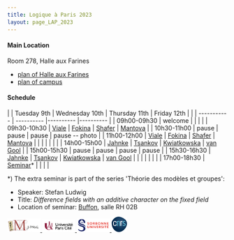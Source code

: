 ```yaml
---
title: Logique à Paris 2023
layout: page_LAP_2023
---
```

#### Main Location
Room 278, Halle aux Farines
- [plan of Halle aux Farines][HAF]
- [plan of campus][campus]

#### Schedule

| | Tuesday 9th | Wednesday 10th | Thursday 11th | Friday 12th |
| | ----------- | ---------- |---------- |---------- |
| 09h00-09h30 | welcome |  |  |  |
| 09h30-10h30 | [Viale][TA]         | [Fokina][TA]         | [Shafer][TA]           | [Mantova][TA]          |
| 10h30-11h00 | pause               | pause                | pause                  | pause -- photo         |
| 11h00-12h00 | [Viale][TA]         | [Fokina][TA]         | [Shafer][TA]           | [Mantova][TA]          |
|             | | | | |
| 14h00-15h00 | [Jahnke][TA]        | [Tsankov][TA]        | [Kwiatkowska][TA]      | [van Gool][TA]         |
| 15h00-15h30 | pause               | pause                | pause                  | pause                  |
| 15h30-16h30 | [Jahnke][TA]        | [Tsankov][TA]        | [Kwiatkowska][TA]      | [van Gool][TA]         |
|             |                     |                      |                        |                        |
| 17h00-18h30 | [Seminar][seminar]* |                      |                        |                        |

*) The extra seminar is part of the series 'Théorie des modèles et groupes': 

 - Speaker: Stefan Ludwig
 - Title: _Difference fields with an additive character on the fixed field_
 - Location of seminar: [Buffon][campus], salle RH 02B

[campus]: /IMAGES/plan_campus.png
[HAF]: /IMAGES/plan_HAF.png

[seminar]:  https://www.imj-prg.fr/gestion/evenement/affEvenement/71
[TA]: /LAP2023/LAPabstracts.html

<a href="/ICONS/imj-prg.png"><img src="/ICONS/imj-prg.png" alt="IMJ-PRG" width="15%">
<a href="/ICONS/upc.png"><img src="/ICONS/upc.png" alt="Université Paris Cité" width="15%">
<a href="/ICONS/sorbonne.png"><img src="/ICONS/sorbonne.png" alt="Sorbonne Université" width="15%">
<a href="/ICONS/cnrs.png"><img src="/ICONS/cnrs.png" alt="CNRS" width="7%">

[UPC]:  https://u-paris.fr/
[IMJ-PRG]: https://www.imj-prg.fr/
[LM]:   https://www.imj-prg.fr/lm/
